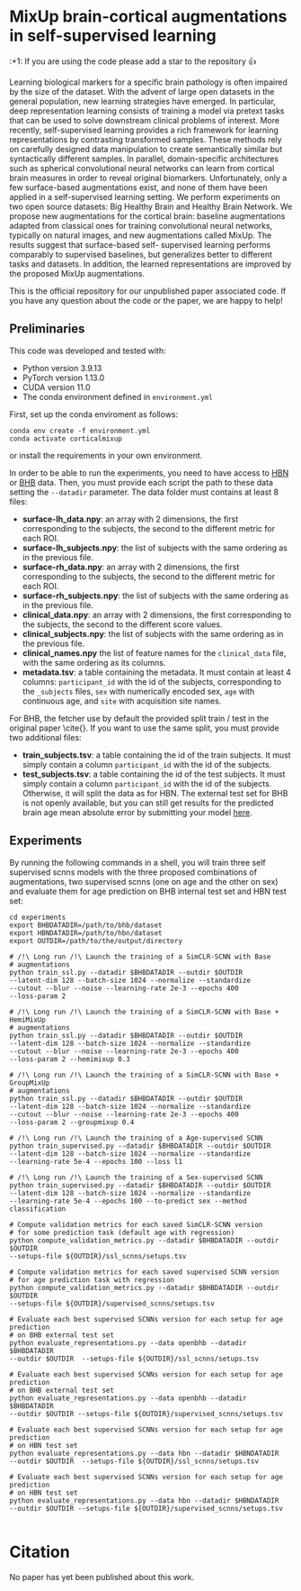 # MixUp brain-cortical augmentations in self-supervised learning

\:+1: If you are using the code please add a star to the repository :+1:

Learning biological markers for a specific brain pathology is often impaired by
 the size of the dataset. With the advent of large open datasets in the general
 population, new learning strategies have emerged. In particular, deep 
representation learning consists of training a model via pretext tasks that can
 be used to solve downstream clinical problems of interest. More recently, 
self-supervised learning provides a rich framework for learning representations
 by contrasting transformed samples. These methods rely on carefully designed 
data manipulation to create semantically similar but syntactically different 
samples. In parallel, domain-specific architectures such as spherical 
convolutional neural networks can learn from cortical brain measures in order 
to reveal original biomarkers. Unfortunately, only a few surface-based 
augmentations exist, and none of them have been applied in a self-supervised 
learning setting. We perform experiments on two open source datasets: Big 
Healthy Brain and Healthy Brain Network. We propose new augmentations for the 
cortical brain: baseline augmentations adapted from classical ones for training 
convolutional neural networks, typically on natural images, and new 
augmentations called MixUp. The results suggest that surface-based self-
supervised learning performs comparably to supervised baselines, but 
generalizes better to different tasks and datasets. In addition, the learned 
representations are improved by the proposed MixUp augmentations.

This is the official repository for our unpublished paper associated code.
If you have any question about the code or the paper, we are happy to help!


## Preliminaries

This code was developed and tested with:
- Python version 3.9.13
- PyTorch version 1.13.0
- CUDA version 11.0
- The conda environment defined in `environment.yml`

First, set up the conda enviroment as follows:

```
conda env create -f environment.yml
conda activate corticalmixup
```

or install the requirements in your own environment. 

In order to be able to run the experiments, you need to have access to [HBN](http://fcon_1000.projects.nitrc.org/indi/cmi_healthy_brain_network/)
or [BHB](https://ieee-dataport.org/open-access/openbhb-multi-site-brain-mri-dataset-age-prediction-and-debiasing)
data. Then, you must provide each script the path to these data setting the
`--datadir` parameter.
The data folder must contains at least 8 files:
- **surface-lh_data.npy**: an array with 2 dimensions, the first corresponding to
  the subjects, the second to the different metric for each ROI.
- **surface-lh_subjects.npy**: the list of subjects with the same ordering as
  in the previous file.
- **surface-rh_data.npy**: an array with 2 dimensions, the first corresponding to
  the subjects, the second to the different metric for each ROI.
- **surface-rh_subjects.npy**: the list of subjects with the same ordering as
  in the previous file.
- **clinical_data.npy**: an array with 2 dimensions, the first corresponding
  to the subjects, the second to the different score values.
- **clinical_subjects.npy**: the list of subjects with the same ordering as
  in the previous file.
- **clinical_names.npy** the list of feature names for the `clinical_data`
  file, with the same ordering as its columns.
- **metadata.tsv**: a table containing the metadata. It must contain at least
  4 columns: `participant_id` with the id of the subjects, corresponding
  to the `_subjects` files, `sex` with numerically encoded sex, `age` with
  continuous age, and `site` with acquisition site names.

For BHB, the fetcher use by default the provided split train / test in the 
original paper \cite{}. If you want to use the same split, you must provide two
additional files:
- **train_subjects.tsv**: a table containing the id of the train subjects. It 
  must simply contain a column `participant_id` with the id of the subjects.
- **test_subjects.tsv**: a table containing the id of the test subjects. It 
  must simply contain a column `participant_id` with the id of the subjects.
Otherwise, it will split the data as for HBN.
The external test set for BHB is not openly available, but you can still get
results for the predicted brain age mean absolute error by submitting your 
model [here](https://baobablab.github.io/bhb/challenges/age_prediction_with_site_removal).

## Experiments

By running the following commands in a shell, you will train three self 
supervised scnns models with the three proposed combinations of augmentations,
two supervised scnns (one on age and the other on sex) and evaluate them
for age prediction on BHB internal test set and HBN test set:

```
cd experiments
export BHBDATADIR=/path/to/bhb/dataset
export HBNDATADIR=/path/to/hbn/dataset
export OUTDIR=/path/to/the/output/directory

# /!\ Long run /!\ Launch the training of a SimCLR-SCNN with Base
# augmentations 
python train_ssl.py --datadir $BHBDATADIR --outdir $OUTDIR 
--latent-dim 128 --batch-size 1024 --normalize --standardize 
--cutout --blur --noise --learning-rate 2e-3 --epochs 400 
--loss-param 2

# /!\ Long run /!\ Launch the training of a SimCLR-SCNN with Base + HemiMixUp
# augmentations 
python train_ssl.py --datadir $BHBDATADIR --outdir $OUTDIR 
--latent-dim 128 --batch-size 1024 --normalize --standardize 
--cutout --blur --noise --learning-rate 2e-3 --epochs 400 
--loss-param 2 --hemimixup 0.3

# /!\ Long run /!\ Launch the training of a SimCLR-SCNN with Base + GroupMixUp
# augmentations 
python train_ssl.py --datadir $BHBDATADIR --outdir $OUTDIR 
--latent-dim 128 --batch-size 1024 --normalize --standardize 
--cutout --blur --noise --learning-rate 2e-3 --epochs 400 
--loss-param 2 --groupmixup 0.4

# /!\ Long run /!\ Launch the training of a Age-supervised SCNN
python train_supervised.py --datadir $BHBDATADIR --outdir $OUTDIR 
--latent-dim 128 --batch-size 1024 --normalize --standardize 
--learning-rate 5e-4 --epochs 100 --loss l1

# /!\ Long run /!\ Launch the training of a Sex-supervised SCNN
python train_supervised.py --datadir $BHBDATADIR --outdir $OUTDIR 
--latent-dim 128 --batch-size 1024 --normalize --standardize 
--learning-rate 5e-4 --epochs 100 --to-predict sex --method classification

# Compute validation metrics for each saved SimCLR-SCNN version
# for some prediction task (default age with regression)
python compute_validation_metrics.py --datadir $BHBDATADIR --outdir $OUTDIR 
--setups-file ${OUTDIR}/ssl_scnns/setups.tsv

# Compute validation metrics for each saved supervised SCNN version
# for age prediction task with regression
python compute_validation_metrics.py --datadir $BHBDATADIR --outdir $OUTDIR 
--setups-file ${OUTDIR}/supervised_scnns/setups.tsv

# Evaluate each best supervised SCNNs version for each setup for age prediction
# on BHB external test set
python evaluate_representations.py --data openbhb --datadir $BHBDATADIR 
--outdir $OUTDIR  --setups-file ${OUTDIR}/ssl_scnns/setups.tsv

# Evaluate each best supervised SCNNs version for each setup for age prediction
# on BHB external test set
python evaluate_representations.py --data openbhb --datadir $BHBDATADIR 
--outdir $OUTDIR --setups-file ${OUTDIR}/supervised_scnns/setups.tsv

# Evaluate each best supervised SCNNs version for each setup for age prediction
# on HBN test set
python evaluate_representations.py --data hbn --datadir $HBNDATADIR 
--outdir $OUTDIR  --setups-file ${OUTDIR}/ssl_scnns/setups.tsv

# Evaluate each best supervised SCNNs version for each setup for age prediction
# on HBN test set
python evaluate_representations.py --data hbn --datadir $HBNDATADIR 
--outdir $OUTDIR --setups-file ${OUTDIR}/supervised_scnns/setups.tsv


```

Citation
========

No paper has yet been published about this work.


